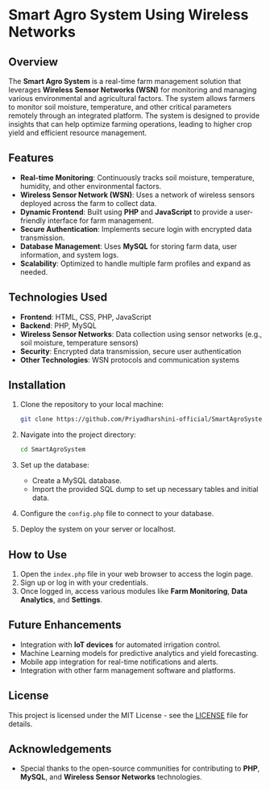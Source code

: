 # Smart Agro System Using Wireless Networks

## Overview

The **Smart Agro System** is a real-time farm management solution that leverages **Wireless Sensor Networks (WSN)** for monitoring and managing various environmental and agricultural factors. The system allows farmers to monitor soil moisture, temperature, and other critical parameters remotely through an integrated platform. The system is designed to provide insights that can help optimize farming operations, leading to higher crop yield and efficient resource management.

 
## Features

- **Real-time Monitoring**: Continuously tracks soil moisture, temperature, humidity, and other environmental factors.
- **Wireless Sensor Network (WSN)**: Uses a network of wireless sensors deployed across the farm to collect data.
- **Dynamic Frontend**: Built using **PHP** and **JavaScript** to provide a user-friendly interface for farm management.
- **Secure Authentication**: Implements secure login with encrypted data transmission.
- **Database Management**: Uses **MySQL** for storing farm data, user information, and system logs.
- **Scalability**: Optimized to handle multiple farm profiles and expand as needed.

## Technologies Used

- **Frontend**: HTML, CSS, PHP, JavaScript
- **Backend**: PHP, MySQL
- **Wireless Sensor Networks**: Data collection using sensor networks (e.g., soil moisture, temperature sensors)
- **Security**: Encrypted data transmission, secure user authentication
- **Other Technologies**: WSN protocols and communication systems

## Installation

1. Clone the repository to your local machine:

    ```bash
    git clone https://github.com/Priyadharshini-official/SmartAgroSystem.git
    ```

2. Navigate into the project directory:

    ```bash
    cd SmartAgroSystem
    ```

3. Set up the database:

    - Create a MySQL database.
    - Import the provided SQL dump to set up necessary tables and initial data.

4. Configure the `config.php` file to connect to your database.

5. Deploy the system on your server or localhost.

## How to Use

1. Open the `index.php` file in your web browser to access the login page.
2. Sign up or log in with your credentials.
3. Once logged in, access various modules like **Farm Monitoring**, **Data Analytics**, and **Settings**.

## Future Enhancements

- Integration with **IoT devices** for automated irrigation control.
- Machine Learning models for predictive analytics and yield forecasting.
- Mobile app integration for real-time notifications and alerts.
- Integration with other farm management software and platforms.

## License

This project is licensed under the MIT License - see the [LICENSE](LICENSE) file for details.

## Acknowledgements

- Special thanks to the open-source communities for contributing to **PHP**, **MySQL**, and **Wireless Sensor Networks** technologies.

